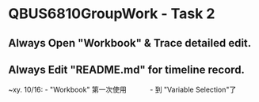# QBUS6810GroupWork - Task 2

## Always Open "Workbook" & Trace detailed edit.
## Always Edit "README.md" for timeline record.

~xy. 10/16: - "Workbook" 第一次使用
            - 到 "Variable Selection"了
